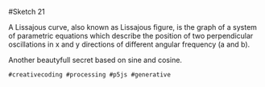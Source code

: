 #Sketch 21

A Lissajous curve, also known as Lissajous figure, is the graph of a system of parametric equations which describe the position of two perpendicular oscillations in x and y directions of different angular frequency (a and b).

Another beautyfull secret based on sine and cosine.

`#creativecoding #processing #p5js #generative`
